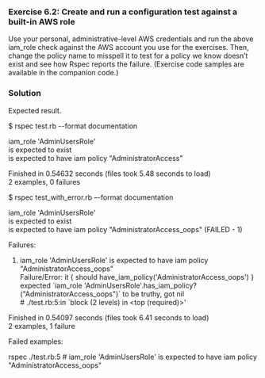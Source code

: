 ### **Exercise 6.2: Create and run a configuration test against a built-in AWS role**

Use your personal, administrative-level AWS credentials and run the above iam\_role check against the AWS account you use for the exercises. Then, change the policy name to misspell it to test for a policy we know doesn’t exist and see how Rspec reports the failure. (Exercise code samples are available in the companion code.)

### **Solution**

Expected result.

$ rspec test.rb --format documentation

iam_role 'AdminUsersRole'  
  is expected to exist  
  is expected to have iam policy "AdministratorAccess"

Finished in 0.54632 seconds (files took 5.48 seconds to load)  
2 examples, 0 failures

$ rspec test_with_error.rb –-format documentation

iam_role 'AdminUsersRole'  
  is expected to exist  
  is expected to have iam policy "AdministratorAccess_oops" (FAILED - 1)

Failures:

  1) iam_role 'AdminUsersRole' is expected to have iam policy "AdministratorAccess_oops"  
  Failure/Error: it { should have_iam_policy('AdministratorAccess_oops') }  
  expected \`iam\_role 'AdminUsersRole'.has\_iam\_policy?("AdministratorAccess\_oops")\` to be truthy, got nil  
  \# ./test.rb:5:in \`block (2 levels) in \<top (required)\>'

Finished in 0.54097 seconds (files took 6.41 seconds to load)  
2 examples, 1 failure

Failed examples:

rspec ./test.rb:5 \# iam\_role 'AdminUsersRole' is expected to have iam policy "AdministratorAccess\_oops"